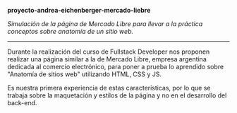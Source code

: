 **proyecto-andrea-eichenberger-mercado-liebre**

*Simulación de la página de Mercado Libre para llevar a la práctica conceptos sobre anatomía de un sitio web.*

------------


Durante la realización del curso de Fullstack Developer nos proponen realizar una página similar a la de Mercado Libre, empresa argentina dedicada al comercio electrónico, para poner a prueba lo aprendido sobre "Anatomía de sitios web" utilizando HTML, CSS y JS.

Es nuestra primera experiencia de estas características, por lo que se trabaja sobre la maquetación y estilos de la página y no en el desarrollo del back-end.